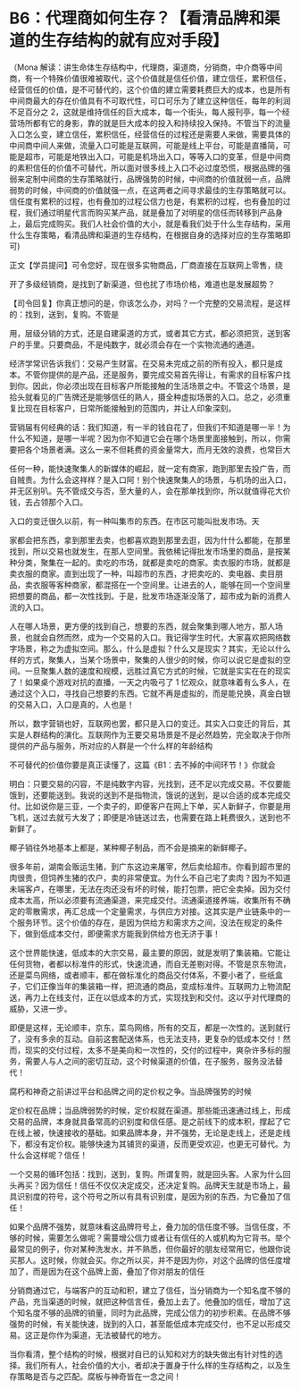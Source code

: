 # B6：代理商如何生存？【看清品牌和渠道的生存结构的就有应对手段】

（Mona 解读：讲生命体生存结构中，代理商，渠道商，分销商，中介商等中间商，有一个特殊价值很难被取代，这个价值就是信任价值，建立信任，累积信任，经营信任的价值，是不可替代的，这个价值的建立需要耗费巨大的成本，也是所有中间商最大的存在价值具有不可取代性，可口可乐为了建立这种信任，每年的利润不足百分之 2，这就是维持信任的巨大成本，每一个街头，每人报刊亭，每一个经营场所都有它的身影，靠的就是巨大成本的投入和持续投入保持。不管当下的流量入口怎么变，建立信任，累积信任，经营信任的过程还是需要人来做，需要具体的中间商中间人来做，流量入口可能是互联网，可能是线上平台，可能是直播简，可能是超市，可能是地铁出入口，可能是机场出入口，等等入口的变革，但是中间商的素积信任的价值不可替代，所以面对很多线上入口不必过度恐慌，根据品牌的强弱来定制中间商的生存策略就行，品牌强势的时候，中间商的价值就弱一点，品牌弱势的时候，中间商的价值就强一点，在这两者之间寻求最佳的生存策略就可以。信任度有累积的过程，也有叠加的过程公信力也是，有累积的过程，也有叠加的过程，我们通过明星代言而购买某产品，就是叠加了对明星的信任而转移到产品身上，最后完成购买。我们人社会价值的大小，就是看我们处于什么生存结构，采用什么生存策略，看清品牌和渠道的生存结构，在根据自身的选择对应的生存策略即可)

正文【学员提问】可令您好，现在很多实物商品，厂商直接在互联网上零售，绕

开了多级经销商，是找到了新渠道，但也扰了市场价格，难道也是发展超势？

【司令回复】你真正想问的是，你该怎么办，对吗？一个完整的交易流程，是这样的：找到，送到，复购。不管是

用，层级分销的方式，还是自建渠道的方式，或者其它方式，都必须把货，送到客户的手里。只要商品，不是纯数字，就必须会存在一个实物流通的通道。

经济学常识告诉我们：交易产生财富。在交易未完成之前的所有投入，都只是成本。不管你提供的是产品，还是服务，要完成交易首先得让，有需求的目标客户找到你。因此，你必须出现在目标客户所能接触的生活场景之中。不管这个场景，是拾头就看见的广告牌还是能够信任的熟人，摄全种虚拟场景的入口。总之，必须重复比现在目标客户，日常所能接触到的范围内，并让人印象深刻。

营销届有何经典的话：我们知道，有一半的钱自花了，但我们不知道是哪一半！为什么不知道，是哪一半呢？因为你不知道它会在哪个场景里面接触到，所以，你需要把各个场景者满。这么一来不但耗费的资金量常大，而月无效的浪费，也常巨大

任何一种，能快速聚集人的新媒体的崛起，就一定有商家，跑到那里去投广告，而自贼贵。为什么会这祥样？是入口阿！别个快速聚集人的场景，与机场的出入口，并无区别叭。先不管成交与否，至大量的人，会在那单找到你，所以就值得花大价钱，去占领那个入口。

入口的变迁很久以前，有一种叫集市的东西。在市区可能叫批发市场。天

家都会把东西，拿到那里去卖，也都喜欢跑到那里去逛，因为什什么都能，在那里找到，所以交易也就发生，在那人空间里。我依稀记得批发市场里的商品，是按某种分类，聚集在一起的。卖吃的市场，就都是卖吃的商家。卖衣服的市场，就都是卖衣服的商家。直到出现了一种，叫超市的东西，才把卖吃的、卖电器、卖目朋品，卖衣服等客种商家，都混搭在一个空间里。让进去的人，能够在同一个空间里把想要的商品，都一次性找到。于是，批发市场逐渐没落了，超市成为新的消费人流的入口。

人在哪人场景，更方便的找到自己，想要的东西，就会聚集到哪人地方，那人场景，也就会自然而然，成为一个交易的入口。我记得学生时代，大家喜欢把网络数字场景，称之为虚拟空间。那么，什么是虚拟？什么又是现实？其实，无论以什么样的方式，聚集人，当某个场景中，聚集的人很少的时候，你可以说它是虚拟的空间。一旦聚集人数的速度和规模，远胜过真它方式的时候，它就是实实在在的现实了！如果桌个游戏对抗的直播，一天之内吸弓了 1 忆观众，就意味着有么多人，在通过这个入口，寻找自己想要的东西。它就不再是虚拟的，而是能兑换，真金白银的交易入口，入口是真的，人也是！

所以，数字营销也好，互联网也罢，都只是入口的变迁。其实入口变迁的背后，其实是人群结构的演化。互联网作为王要交易场景是不是必然趋势，完全取决于你所提供的产品与服务，所对应的人群是一个什么样的年龄结构

不可替代的价值你要是真正读懂了，这篇《B1：去不掉的中间环节！》你就会

明白：只要交易的闪容，不是纯数字内容，光找到，还不足以完成交易。不仅要能饿到，还要能送到。我说的送到不是指物流，饿说的送到，是以合适的成本完成交付。比如说你是三亚，一个卖子的，即便客户在网上下单，买人新鲜子，你要是用飞机，送过去就亏大发了；即便是冷链送过去，也需要在路上耗费很久，送到也不新鲜了。

椰子销往外地基本上都是，某种椰子制品，而不会是摘来的新鲜椰子。

很多年前，湖南会贩运生猪，到广东这边来屠宰，然后卖给超市。你看到超市里的肉很贵，但饲养生猪的农户，卖的非常便宜。为什么不自己宅了卖肉？因为不知道未端客卢，在哪里，无法在肉还没有坏的时候，能打包票，把它全卖掉。因为交付成本太高，所以必须要有流通渠道，来完成交付。流通渠道接养端，收集所有不确定的零散需求，再汇总成一个定量需求，与供应方对接。这其实是产业链条中的一个服务环节。这个价值的存在，是因为供给方和需求方之间，没法在规定的条件下，做到低成本交付，即便需求方能我到供给方也无济于事！

这个世界能快速，低成本的大宗交易，最主要的原因，就是发明了集装箱。它能让任何货物，者都以标准件的形式，快速流通，而自无差剔对得。不管是京东物流，还是菜鸟网络，或者顺丰，都在做标准化的商品交付体系，不要小者了，些纸盒子，它们正像当年的集装箱一样，把流通的商品，变成标准件。互联网力上物流配送，再力上在线支付，正在以低成本的方式，实现找到和交付。这以乎对代理商的威胁，又进一步。

即便是这样，无论顺丰，京东，菜鸟网络，所有的交互，都是一次性的。送到就行了，没有多余的互动。自前这套配送体系，也无法支持，更复杂的低成本交付！然而，现实的交付过程，太多不是美向和一次性的，交付的过程中，爽杂许多标的服务，需要人与人之间的密切互动，这个时候渠道的价值，在子服务，服务没法替代！

腐朽和神奇之前讲过平台和品牌之间的定价权之争。当品牌强势的时候

定价权在品牌；当品牌弱势的时候，定价权就在渠道。那些能迅速通过线上，形成交易的品牌，本身就具备常高的识别度和信任感。是之前线下的成本积，撑起了它在线上被，快速接收的基础。如果品牌本身，并不强势，无论是走线上，还是走线下，都没有定价权。能够快速为其铺货的渠道，反而更受欢迎，也更无可替代。为什么会这样呢？信任！

一个交易的循环包括：找到，送到，复购。所谓复购，就是回头客。人家为什么回头再买？因为信任！信任不仅仅决定成交，还决定复购。品牌天生就是市场上，最具识别度的符号，这个符号之所以有具有识别度，是因为别的东西，为它叠加了信任！

如果个品牌不强势，就意味看这品牌符号上，叠力加的信任度不够。当信任度，不够的时候，需要怎么做呢？需蔓增公信力或者让有信任的人或机构为它背书。举个最常见的例子，你对某种洗发水，并不熟悉，但你最好的朋友经常用它，他跟你说买那人。这时候，你就会买。你之所以买，并不是因为你，对这个品牌的信任度增加了，而是因为在这个品牌上面，叠加了你对朋友的信任

分销商通过它，与端客户的互动和积，建立了信任，当分销商为一个知名度不够的产品，充当渠道的时候，就把这种信言任，叠加上去了。他叠加的信任，增加了这个知名度不够的品牌的销量，同时为此品牌，完成公信力的初步积素。在品牌不够强势的时候，有关能快速，拢到的入口，甚至能低成本完成交付，也不足以形成交易。这正是你作为渠道，无法被替代的地方。

当你看清，整个结构的时候，根据对自已的认知和对方的缺失做出有针对性的选择。我们所有人，社会价值的大小，者却决于置身于什么样的生存结构之，以及生存策略是否与之匹配。腐板与神奇皆在一念之间！